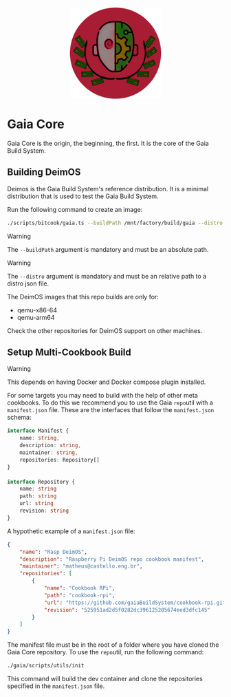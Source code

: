 <p align="center">
    <img
        src="https://github.com/gaiaBuildSystem/.github/raw/main/profile/GaiaBuildSystemLogoDebCircle.png"
        height="212"
    />
</p>

# Gaia Core

Gaia Core is the origin, the beginning, the first. It is the core of the Gaia Build System.

## Building DeimOS

Deimos is the Gaia Build System's reference distribution. It is a minimal distribution that is used to test the Gaia Build System.

Run the following command to create an image:

```bash
./scripts/bitcook/gaia.ts --buildPath /mnt/factory/build/gaia --distro distro-ref-amd64.json
```

> [!WARNING]
The `--buildPath` argument is mandatory and must be an absolute path.

> [!WARNING]
The `--distro` argument is mandatory and must be an relative path to a distro json file.

The DeimOS images that this repo builds are only for:

- qemu-x86-64
- qemu-arm64

Check the other repositories for DeimOS support on other machines.

## Setup Multi-Cookbook Build

> [!WARNING]
This depends on having Docker and Docker compose plugin installed.

For some targets you may need to build with the help of other meta cookbooks. To do this we recommend you to use the Gaia `repo`util with a `manifest.json` file. These are the interfaces that follow the `manifest.json` schema:

```typescript
interface Manifest {
    name: string,
    description: string,
    maintainer: string,
    repositories: Repository[]
}

interface Repository {
    name: string
    path: string
    url: string
    revision: string
}
```

A hypothetic example of a `manifest.json` file:

```json
{
    "name": "Rasp DeimOS",
    "description": "Raspberry Pi DeimOS repo cookbook manifest",
    "maintainer": "matheus@castello.eng.br",
    "repositories": [
        {
            "name": "Cookbook RPi",
            "path": "cookbook-rpi",
            "url": "https://github.com/gaiaBuildSystem/cookbook-rpi.git",
            "revision": "525951ad2d5f0282dc396125205674eed3dfc145"
        }
    ]
}
```

The manifest file must be in the root of a folder where you have cloned the Gaia Core repository. To use the `repo`util, run the following command:

```bash
./gaia/scripts/utils/init
```

This command will build the dev container and clone the repositories specified in the `manifest.json` file.

